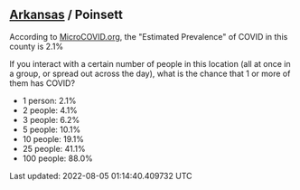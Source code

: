 
## [Arkansas](/united-states/arkansas) / Poinsett

According to [MicroCOVID.org](http://microcovid.org),
the "Estimated Prevalence" of COVID in this county is 2.1%

If you interact with a certain number of people in this location
(all at once in a group, or spread out across the day), what is the chance that
1 or more of them has COVID?

- 1 person: 2.1%
- 2 people: 4.1%
- 3 people: 6.2%
- 5 people: 10.1%
- 10 people: 19.1%
- 25 people: 41.1%
- 100 people: 88.0%

Last updated: 2022-08-05 01:14:40.409732 UTC

